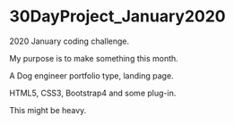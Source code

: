 # 30DayProject_January2020

2020 January coding challenge.

My purpose is to make something this month.

A Dog engineer portfolio type, landing page.

HTML5, CSS3, Bootstrap4 and some plug-in.

This might be heavy.
